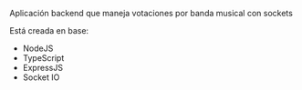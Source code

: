 Aplicación backend que maneja votaciones por banda musical con sockets

Está creada en base: 

* NodeJS
* TypeScript
* ExpressJS
* Socket IO
